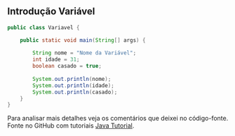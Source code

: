 ## Introdução Variável

```java
public class Variavel {

    public static void main(String[] args) {
    	
		String nome = "Nome da Variável";
		int idade = 31;
		boolean casado = true;
		
		System.out.println(nome);
		System.out.println(idade);
		System.out.println(casado);
    }
}
```
Para analisar mais detalhes veja os comentários que deixei no código-fonte.
Fonte no GitHub com tutoriais [Java Tutorial](https://github.com/winterbe/java8-tutorial/blob/master/README.md).
